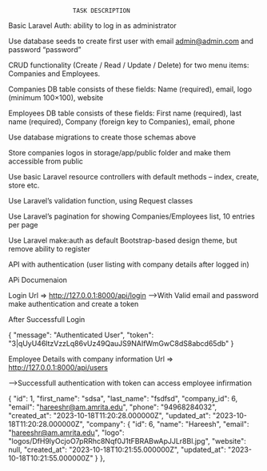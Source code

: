 


                      TASK DESCRIPTION 
Basic Laravel Auth: ability to log in as administrator

Use database seeds to create first user with email admin@admin.com and password “password”

CRUD functionality (Create / Read / Update / Delete) for two menu items: Companies and Employees.

Companies DB table consists of these fields: Name (required), email, logo (minimum 100×100), website

Employees DB table consists of these fields: First name (required), last name (required), Company (foreign key to Companies), email, phone

Use database migrations to create those schemas above

Store companies logos in storage/app/public folder and make them accessible from public

Use basic Laravel resource controllers with default methods – index, create, store etc.

Use Laravel’s validation function, using Request classes

Use Laravel’s pagination for showing Companies/Employees list, 10 entries per page

Use Laravel make:auth as default Bootstrap-based design theme, but remove ability to register	
						
API with authentication (user listing with company details after logged in)	



  APi Documenaion 

  Login Url => http://127.0.0.1:8000/api/login
  -->With Valid email and password make authentication and create a token 
  
  After Successfull Login
  
  {
    "message": "Authenticated User",
    "token": "3|qUyU46ltzVzzLq86vUz49QauJS9NAIfWmGwC8dS8abcd65db"
  }
  
Employee Details with company information  Url => http://127.0.0.1:8000/api/users

-->Successfull authentication with token can access employee infirmation

{
        "id": 1,
        "first_name": "sdsa",
        "last_name": "fsdfsd",
        "company_id": 6,
        "email": "hareeshr@am.amrita.edu",
        "phone": "94968284032",
        "created_at": "2023-10-18T11:20:28.000000Z",
        "updated_at": "2023-10-18T11:20:28.000000Z",
        "company": {
            "id": 6,
            "name": "Hareesh",
            "email": "hareeshr@am.amrita.edu",
            "logo": "logos/DfH9lyOcjoO7pRRhc8Nqf0J1tFBRABwApJJLr8Bl.jpg",
            "website": null,
            "created_at": "2023-10-18T10:21:55.000000Z",
            "updated_at": "2023-10-18T10:21:55.000000Z"
        }
    },
    
 
    
    
    
    
